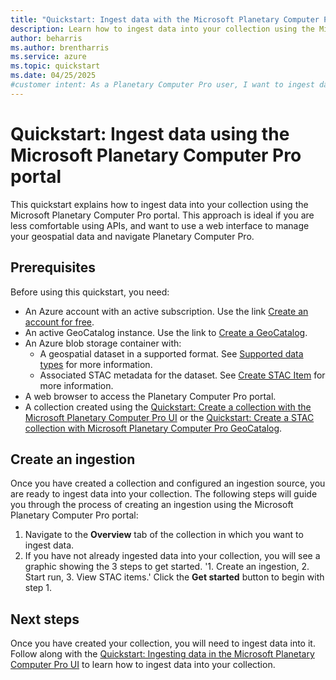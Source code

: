 ```yaml
---
title: "Quickstart: Ingest data with the Microsoft Planetary Computer Pro portal"
description: Learn how to ingest data into your collection using the Microsoft Planetary Computer Pro portal. 
author: beharris
ms.author: brentharris
ms.service: azure
ms.topic: quickstart
ms.date: 04/25/2025
#customer intent: As a Planetary Computer Pro user, I want to ingest data into my collection using the portal so that I can manage my geospatial assets.
---
```


# Quickstart: Ingest data using the Microsoft Planetary Computer Pro portal

This quickstart explains how to ingest data into your collection using the Microsoft Planetary Computer Pro portal. This approach is ideal if you are less comfortable using APIs, and want to use a web interface to manage your geospatial data and navigate Planetary Computer Pro.

## Prerequisites

Before using this quickstart, you need:

- An Azure account with an active subscription. Use the link [Create an account for free](https://azure.microsoft.com/free/?WT.mc_id=A261C142F).
- An active GeoCatalog instance. Use the link to [Create a GeoCatalog](./deploy-geocatalog-resource.md).
- An Azure blob storage container with:
  - A geospatial dataset in a supported format. See [Supported data types](./supported-data-types.md) for more information.
  - Associated STAC metadata for the dataset. See [Create STAC Item](./create-stac-item.md) for more information.
- A web browser to access the Planetary Computer Pro portal.
- A collection created using the [Quickstart: Create a collection with the Microsoft Planetary Computer Pro UI](./create-collection-portal.md) or the [Quickstart: Create a STAC collection with Microsoft Planetary Computer Pro GeoCatalog](./create-stac-collection.md).

## Create an ingestion

Once you have created a collection and configured an ingestion source, you are ready to ingest data into your collection. The following steps will guide you through the process of creating an ingestion using the Microsoft Planetary Computer Pro portal:

1. Navigate to the **Overview** tab of the collection in which you want to ingest data. 
2. If you have not already ingested data into your collection, you will see a graphic showing the 3 steps to get started. '1. Create an ingestion, 2. Start run, 3. View STAC items.' Click the **Get started** button to begin with step 1. 


## Next steps

Once you have created your collection, you will need to ingest data into it. Follow along with the [Quickstart: Ingesting data in the Microsoft Planetary Computer Pro UI](./ingest-via-portal.md) to learn how to ingest data into your collection.
